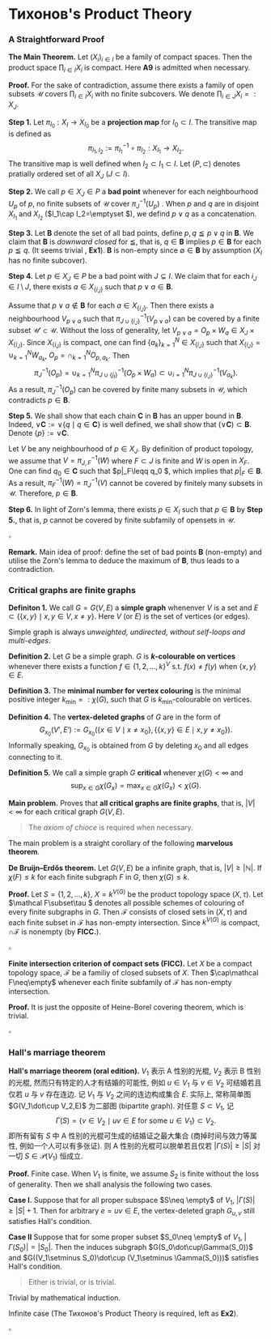 # Тихонов's Product Theory

### A Straightforward Proof

**The Main Theorem.** Let $(X_i)_{i\in I}$ be a family of compact spaces. Then the product space $\prod_{i\in I}X_i$ is compact. Here **A9** is admitted when necessary. 

**Proof.** For the sake of contradiction, assume there exists a family of open subsets $\mathcal U$ covers $\prod_{i\in I}X_i$ with no finite subcovers. We denote $\prod_{i\in J}X_i=:X_J$. 

**Step 1.** Let $\pi_{I_0}:X_I\to X_{I_0}$ be a **projection map** for $I_0\subset I$. The transitive map is defined as
$$
\pi_{I_1,I_2}:=\pi_{I_1}^{-1}\circ \pi_{I_2}:X_{I_1}\to X_{I_2}.
$$
The transitive map is well defined when $I_2\subset I_1\subset I$. Let $(P,\subset )$ denotes pratially ordered set of all $X_J$ ($J\subset I$).

**Step 2.** We call $p\in X_J\in P$ a **bad point** whenever for each neighbourhood $U_p$ of $p$, no finite subsets of $\mathcal U$ cover $\pi_{J}^{-1}(U_p)$ . When $p$ and $q$ are in disjoint $X_{I_1}$ and $X_{I_2}$ ($I_1\cap I_2=\emptyset $), we defind $p\lor q$ as a concatenation. 

**Step 3.** Let $\mathbf B$ denote the set of all bad points, define $p,q\leqq p\lor q$ in $\mathbf B$. We claim that $\mathbf B$ is *downward closed* for $\leqq$, that is, $q\in \mathbf B$ implies $p\in \mathbf B$ for each $p\leqq q$. (It seems trivial , **Ex1**). $\mathbf B$ is non-empty since $\emptyset \in\mathbf B$ by assumption ($X_I$ has no finite subcover). 

**Step 4.** Let $p\in X_J\in P$ be a bad point with $J\subsetneq I$. We claim that for each $i_J\in I\setminus J$, there exists $a\in X_{\{i_J\}}$ such that $p\lor a\in \mathbf B$. 

Assume that $p\lor a\notin \mathbf B$ for each $a\in X_{\{i_J\}}$. Then there exists a neighbourhood $V_{p\lor a}$ such that $\pi^{-1}_{J\cup \{i_J\}}(V_{p\lor a})$ can be covered by a finite subset $\mathcal U'\subset \mathcal U$. Without the loss of generality, let $V_{p\lor a}=O_{p}\times W_a\in X_J\times X_{\{i_J\}}$. Since $X_{\{i_J\}}$ is compact, one can find $\{a_k\}_{k=1}^N\in X_{\{i_J\}}$ such that $X_{\{i_J\}}=\cup_{k=1}^N W_{a_k}$, $O_p=\cap_{k=1}^N O_{p,a_k}$. Then 
$$
\pi^{-1}_J(O_p)=\cup_{k=1}^N\pi^{-1}_{J\cup\{j_I\}}(O_p\times W_a)\subset \cup_{i=1}^N\pi^{-1}_{J\cup\{i_J\}}(V_{a_k}).
$$
As a result, $\pi_J^{-1}(O_p)$ can be covered by finite many subsets in  $\mathcal U$, which contradicts $p\in\mathbf B$. 

**Step 5.** We shall show that each chain $\mathbf C$ in $\mathbf B$ has an upper bound in $\mathbf B$. Indeed, $\lor \mathbf C:=\lor \{q\mid q\in \mathbf C\}$ is well defined, we shall show that $(\lor \mathbf C)\subset  \mathbf B$. Denote $\{p\}:=\lor\mathbf C$. 

Let $V$ be any neighbourhood of $p\in X_J$. By definition of product topology, we assume that $V=\pi^{-1}_{J,F}(W)$ where $F\subset J$ is finite and $W$ is open in $X_F$. One can find $q_0\in\mathbf C$ such that $p|_F\leqq q_0 $, which implies that $p|_F\in\mathbf B$. As a result, $\pi_F^{-1}(W)=\pi^{-1}_J(V)$ cannot be covered by finitely many subsets in $\mathcal U$. Therefore, $p\in \mathbf B$. 

**Step 6.** In light of Zorn's lemma, there exists $p\in X_I$ such that $p\in\mathbf B$ by **Step 5.**, that is, $p$ cannot be covered by finite subfamily of opensets in $\mathcal U$. 

$\square$

**Remark.** Main idea of proof: define the set of bad points $\mathbf B$ (non-empty) and utilise the Zorn's lemma to deduce the maximum of $\mathbf B$, thus leads to a contradiction.

<div style="page-break-after: always"></div>

### Critical graphs are finite graphs

**Definiton 1.** We call $G=G(V,E)$ a **simple graph** whenenver $V$ is a set and $E\subset \{\{x,y\}\mid x,y\in V,x\neq y\}$. Here $V$ (or $E$) is the set of vertices (or edges).

Simple graph is always *unweighted, undirected, without self-loops and multi-edges*. 

**Definition 2.** Let $G$ be a simple graph. $G$ is **$k$-colourable on vertices** whenever there exists a function $f\in \{1,2,\ldots, k\}^V$ s.t. $f(x)\neq f(y)$ when $\{x,y\}\in E$. 

**Definition 3.** The **minimal number for vertex colouring** is the minimal positive integer $k_\min=:\chi(G)$, such that $G$ is $k_\min$-colourable on vertices. 

**Definition 4.** The **vertex-deleted graphs** of $G$ are in the form of
$$
G_{x_0}(V',E'):=G_{x_0}(\{x\in V\mid x\neq x_0\},\{\{x,y\}\in E\mid x,y\neq x_0\}).
$$
Informally speaking, $G_{x_0}$ is obtained from $G$ by deleting $x_0$ and all edges connecting to it.

**Definition 5.** We call a simple graph $G$ **critical** whenever $\chi (G)<\infty$ and
$$
\sup_{x\in G}\chi(G_x)=\max_{x\in G}\chi(G_x) <\chi(G).
$$

**Main problem.** Proves that **all critical graphs are finite graphs**, that is, $|V|<\infty$ for each critical graph $G(V,E)$. 

> The *axiom of chioce* is required when necessary. 

The main problem is a straight corollary of the following **marvelous theorem**.

**De Bruijn–Erdős theorem.** Let $G(V,E)$ be a infinite graph, that is, $|V|\geq|\mathbb N|$. If $\chi(F)\leq k$ for each finite subgraph $F$ in $G$, then $\chi(G)\leq k$. 

**Proof.** Let $S=\{1,2,\ldots ,k\}$, $X=k^{V(G)}$ be the product topology space $(X,\tau)$. Let $\mathcal F\subset\tau $ denotes all possible schemes of colouring of every finite subgraphs in $G$. Then $\mathcal F$ consists of closed sets in $(X,\tau)$ and each finite subset in $\mathcal F$ has non-empty intersection. Since $k^{V(G)}$ is compact, $\cap \mathcal F$ is nonempty (by **FICC.**). 

$\square$

**Finite intersection criterion of compact sets (FICC).** Let $X$ be a compact topology space, $\mathcal F$ be a familiy of closed subsets of $X$. Then $\cap\mathcal F\neq\empty$ whenever each finite subfamily of $\mathcal F$ has non-empty intersection.

**Proof.** It is just the opposite of Heine-Borel covering theorem, which is trivial.

$\square$ 

### Hall's marriage theorem

**Hall's marriage theorem (oral edition).** $V_1$ 表示 A 性别的光棍, $V_2$ 表示 B 性别的光棍, 然而只有特定的人才有结婚的可能性, 例如 $u\in V_1$ 与 $v\in V_2$ 可结婚若且仅若 $u$ 与 $v$ 存在连边. 记 $V_1$ 与 $V_2$ 之间的连边构成集合 $E$. 实际上, 常称简单图 $G(V_1\dot\cup V_2,E)$ 为二部图 (bipartite graph). 对任意 $S\subset V_1$, 记
$$
\Gamma(S)=\{v\in V_2\mid uv\in E\text{ for some }u\in V_1\}\subset V_2.
$$
即所有留有 $S$ 中 A 性别的光棍可生成的结婚证之最大集合 (商掉时间与效力等属性, 例如一个人可以有多张证). 则 A 性别的光棍可以脱单若且仅若 $|\Gamma(S)|\geq |S|$ 对一切 $S\in\mathcal P(V_1)$ 恒成立.

**Proof.** Finite case. When $V_1$ is finite, we assume $S_2$ is finite without the loss of generality. Then we shall analysis the following two cases.

**Case I.** Suppose that for all proper subspace $S\neq \empty$ of $V_1$, $|\Gamma(S)|\geq |S|+1$. Then for arbitrary $e=uv\in E$, the vertex-deleted graph $G_{u,v}$ still satisfies Hall's condition.

**Case II** Suppose that for some proper subset $S_0\neq \empty$ of $V_1$, $|\Gamma(S_0)|=|S_0|$. Then the induces subgraph $G(S_0\dot\cup\Gamma(S_0))$ and $G((V_1\setminus S_0)\dot\cup (V_1\setminus \Gamma(S_0)))$ satisfies Hall's condition. 

> Either is trivial, or is trivial.

Trivial by mathematical induction. 

Infinite case (The Тихонов's Product Theory is required, left as **Ex2**). 

$\square$ 